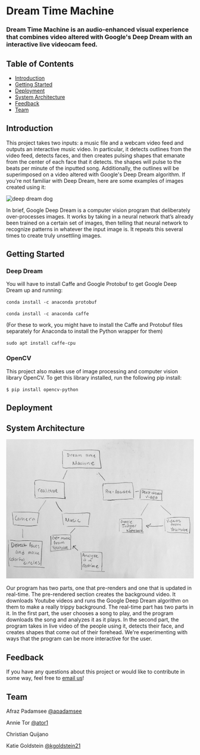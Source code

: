 # Dream Time Machine

### Dream Time Machine is an audio-enhanced visual experience that combines video altered with Google's Deep Dream with an interactive live videocam feed.

## Table of Contents
- [Introduction](#Introduction "Introduction")
- [Getting Started](#Getting-Started "Getting Started")  
- [Deployment](#Deployment "Deployment")
- [System Architecture](#System-Architecture "System Architecture")
- [Feedback](#Feedback "Feedback")
- [Team](#Team "Team")  

## Introduction
This project takes two inputs: a music file and a webcam video feed and outputs an interactive music video. In particular, it detects outlines from the video feed, detects faces, and then creates pulsing shapes that emanate from the center of each face that it detects. the shapes will pulse to the beats per minute of the inputted song. Additionally, the outlines will be superimposed on a video altered with Google's Deep Dream algorithm. If you're not familiar with Deep Dream, here are some examples of images created using it:

<img src="https://i.pinimg.com/originals/20/f6/82/20f6821fc2676529835c5064a3f7300b.jpg" alt="deep dream dog" width="500"/>

In brief, Google Deep Dream is a computer vision program that deliberately over-processes images. It works by taking in a neural network that’s already been trained on a certain set of images, then telling that neural network to recognize patterns in whatever the input image is. It repeats this several times to create truly unsettling images.


## Getting Started
### Deep Dream
You will have to install Caffe and Google Protobuf to get Google Deep Dream up and running:

  `conda install -c anaconda protobuf`

  `conda install -c anaconda caffe`

(For these to work, you might have to install the Caffe and Protobuf files separately for Anaconda to install the Python wrapper for them)

`sudo apt install caffe-cpu`

### OpenCV
This project also makes use of image processing and computer vision library OpenCV. To get this library installed, run the following pip install:

`$ pip install opencv-python`

## Deployment

## System Architecture


![Image of System Architecture Diagram](https://github.com/kgoldstein21/Dream-Time-Machine/blob/master/systemarch1.jpg)

Our program has two parts, one that pre-renders and one that is updated in real-time. The pre-rendered section creates the background video. It downloads Youtube videos and runs the Google Deep Dream algorithm on
them to make a really trippy background. The real-time part has two parts in it. In the first part, the user chooses a song to play, and the program downloads the song and analyzes it as it plays. In the second part, the program takes in live video of the people using it, detects their face, and creates shapes that come out of their forehead. We're experimenting with ways that the program can be more interactive for the user. 
## Feedback
If you have any questions about this project or would like to contribute in some way, feel free to [email us](mailto:ator@olin.edu "ator@olin.edu")!

## Team
Afraz Padamsee [@apadamsee](https://github.com/apadamsee "Afraz's GitHub")

Annie Tor [@ator1](https://github.com/ator1 "Annie's GitHub")   

Christian Quijano

Katie Goldstein [@kgoldstein21](https://github.com/kgoldstein21 "Katie's GitHub")
